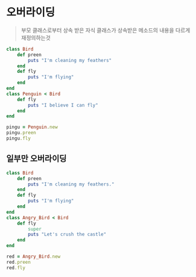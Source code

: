 # 오버라이딩



>   부모 클래스로부터 상속 받은 자식 클래스가 상속받은 메소드의 내용을 다르게 재정의하는것



```ruby
class Bird
	def preen
		puts "I'm cleaning my feathers"
	end
	def fly
		puts "I'm flying"
	end
end
class Penguin < Bird
	def fly 
		puts "I believe I can fly"
	end
end

pingu = Penguin.new
pingu.preen
pingu.fly
```



## 일부만 오버라이딩

```ruby
class Bird
	def preen
		puts "I'm cleaning my feathers."
	end
	def fly
		puts "I'm flying"
	end
end
class Angry_Bird < Bird
	def fly 
		super
		puts "Let's crush the castle"
	end
end

red = Angry_Bird.new
red.preen
red.fly
```

